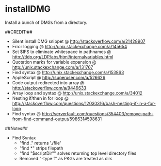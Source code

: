 # installDMG
Install a bunch of DMGs from a directory.

##CREDIT:##
* Silent install DMG snippet @ http://stackoverflow.com/a/21428907
* Error logging @ http://unix.stackexchange.com/a/145654
* Set $IFS to eliminate whitespace in pathnames @ http://tldp.org/LDP/abs/html/internalvariables.html
* Quotation marks for variable expansion @ http://unix.stackexchange.com/a/131767
* Find syntax @ http://unix.stackexchange.com/a/153863
* AppleScript @ http://superuser.com/a/526626
* Code output redirected into array @ http://stackoverflow.com/a/9449633
* Array loop and syntax @ http://unix.stackexchange.com/a/34012
* Nesting if/then in for loop @ http://stackoverflow.com/questions/12030316/bash-nesting-if-in-a-for-loop
* Find syntax @ http://serverfault.com/questions/354403/remove-path-from-find-command-output/598631#598631

##Notes##
* Find Syntax
    * "find ." returns './file'
    * "find *" strips filepath
    * "find "$scriptDir"" solves returning top level directory files
    * Removed "-type f" as PKGs are treated as dirs
